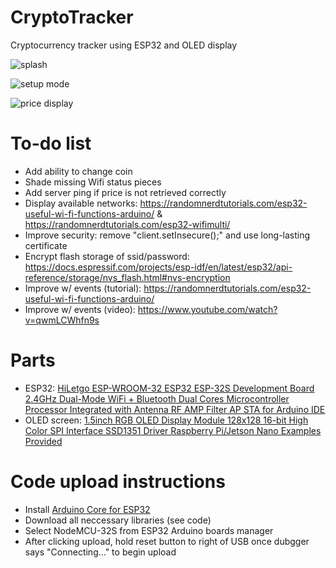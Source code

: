 # CryptoTracker
Cryptocurrency tracker using ESP32 and OLED display

![splash](https://github.com/nkbirenbaum/CryptoTicker/assets/97985843/5d0c9848-c6d0-405a-9894-f3dc25d0e54b)

![setup mode](https://github.com/nkbirenbaum/CryptoTicker/assets/97985843/000cac14-7a3e-42d1-b39c-6b9fd2df5853)

![price display](https://github.com/nkbirenbaum/CryptoTicker/assets/97985843/7a5d977d-d2a4-41d5-a328-eb790d0d0fbb)

# To-do list
- Add ability to change coin
- Shade missing Wifi status pieces
- Add server ping if price is not retrieved correctly
- Display available networks: https://randomnerdtutorials.com/esp32-useful-wi-fi-functions-arduino/ & https://randomnerdtutorials.com/esp32-wifimulti/
- Improve security: remove "client.setInsecure();" and use long-lasting certificate
- Encrypt flash storage of ssid/password: https://docs.espressif.com/projects/esp-idf/en/latest/esp32/api-reference/storage/nvs_flash.html#nvs-encryption
- Improve w/ events (tutorial): https://randomnerdtutorials.com/esp32-useful-wi-fi-functions-arduino/
- Improve w/ events (video): https://www.youtube.com/watch?v=qwmLCWhfn9s

# Parts
+ ESP32: [HiLetgo ESP-WROOM-32 ESP32 ESP-32S Development Board 2.4GHz Dual-Mode WiFi + Bluetooth Dual Cores Microcontroller Processor Integrated with Antenna RF AMP Filter AP STA for Arduino IDE](https://www.amazon.com/gp/product/B0718T232Z/ref=ppx_yo_dt_b_search_asin_title?ie=UTF8&psc=1) 
+ OLED screen: [1.5inch RGB OLED Display Module 128x128 16-bit High Color SPI Interface SSD1351 Driver Raspberry Pi/Jetson Nano Examples Provided](https://www.amazon.com/gp/product/B07D9NVJPZ/ref=ppx_yo_dt_b_search_asin_title?ie=UTF8&psc=1) 

# Code upload instructions
- Install [Arduino Core for ESP32](https://github.com/espressif/arduino-esp32)
- Download all neccessary libraries (see code)
- Select NodeMCU-32S from ESP32 Arduino boards manager
- After clicking upload, hold reset button to right of USB once dubgger says "Connecting..." to begin upload
